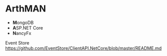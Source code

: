 # ArthMAN
* **M**ongoDB 
* **A**SP.NET Core 
* **N**ancyFx

Event Store
https://github.com/EventStore/ClientAPI.NetCore/blob/master/README.md
